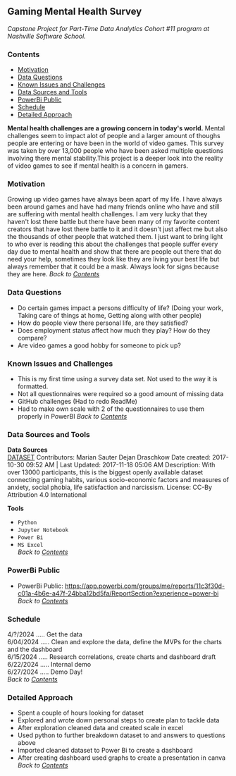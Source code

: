 ## **Gaming Mental Health Survey**
*Capstone Project for Part-Time Data Analytics Cohort #11 program at Nashville Software School.* 

### **Contents**  
- [Motivation](#Motivation)
- [Data Questions](#Data_Questions)
- [Known Issues and Challenges](#Known-Issues-and-Challenges)
- [Data Sources and Tools](#Data-Sources-and-Tools)
- [PowerBi Public](#PowerBi_Public)
- [Schedule](#Schedule)
- [Detailed Approach](#Detailed_Approach)
  

**Mental health challenges are a growing concern in today's world.** Mental challenges seem to impact alot of people and a larger amount of thoughs people are entering or have been in the world of video games. This survey was taken by over 13,000 people who have been asked multiple questions involving there mental stability.This project is a deeper look into the reality of video games to see if mental health is a concern in gamers.

### **Motivation**   
Growing up video games have always been apart of my life. I have always been around games and have had many friends online who have and still are suffering with mental health challenges. I am very lucky that they haven't lost there battle but there have been many of my favorite content creators that have lost there battle to it and it doesn't just affect me but also the thousands of other people that watched them. I just want to bring light to who ever is reading this about the challenges that people suffer every day due to mental health and show that there are people out there that do need your help, sometimes they look like they are living your best life but always remember that it could be a mask. Always look for signs because they are here. 
*Back to [Contents](#Contents)*

### **Data Questions**  
- Do certain games impact a persons difficulty of life? (Doing your work, Taking care of things at home, Getting along with other people)
- How do people view there personal life, are they satisfied?
- Does employment status affect how much they play? How do they compare?
- Are video games a good hobby for someone to pick up?

### **Known Issues and Challenges**   
- This is my first time using a survey data set. Not used to the way it is formatted.
- Not all questionnaires were required so a good amount of missing data
- GitHub challenges (Had to redo ReadMe)
- Had to make own scale with 2 of the questionnaires to use them properly in PowerBI
*Back to [Contents](#Contents)*

### **Data Sources and Tools**   
**Data Sources**   
[DATASET](https://osf.io/vnbxk/) 
Contributors: Marian Sauter Dejan Draschkow
Date created: 2017-10-30 09:52 AM | Last Updated: 2017-11-18 05:06 AM
Description: With over 13000 participants, this is the biggest openly available dataset connecting gaming habits, various socio-economic factors and measures of anxiety, social phobia, life satisfaction and narcissism.
License: CC-By Attribution 4.0 International 

**Tools**
- `Python`  
- `Jupyter Notebook`
- `Power Bi`
- `MS Excel`       
*Back to [Contents](#Contents)*

### **PowerBi Public**
- PowerBi Public: https://app.powerbi.com/groups/me/reports/11c3f30d-c01a-4b6e-a47f-24bba12bd5fa/ReportSection?experience=power-bi  
*Back to [Contents](#Contents)*

### **Schedule**
4/?/2024 ..... Get the data   
6/04/2024 ..... Clean and explore the data, define the MVPs for the charts and the dashboard   
6/15/2024 ..... Research correlations, create charts and dashboard draft  
6/22/2024 ..... Internal demo  
6/27/2024 ..... Demo Day!     
*Back to [Contents](#Contents)*

### **Detailed Approach**    
- Spent a couple of hours looking for dataset
- Explored and wrote down personal steps to create plan to tackle data
- After exploration cleaned data and created scale in excel
- Used python to further breakdown dataset to and answers to questions above
- Imported cleaned dataset to Power Bi to create a dashboard 
- After creating dashboard used graphs to create a presentation in canva
*Back to [Contents](#Contents)*

